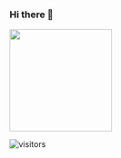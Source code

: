 ### Hi there 👋
<img height="180em" src="https://github-readme-stats.vercel.app/api?username=Onededios&show_icons=true&hide_border=true&&count_private=true&include_all_commits=true" />

![visitors](https://visitor-badge.glitch.me/badge?page_id=page.id)

<!--START_SECTION:waka-->
<!--END_SECTION:waka-->
